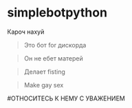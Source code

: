 # simplebotpython
Кароч нахуй
> Это бот for дискорда 

> Он не ебет матерей

> Делает fisting

> Make gay sex

#ОТНОСИТЕСЬ К НЕМУ С УВАЖЕНИЕМ
